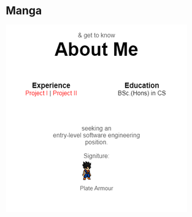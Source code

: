 # Manga
![img alt](https://github.com/GAMEEX10/Manga/blob/8a808aa87d5c954bafa399cc3b616d386e4b4f65/sm-sig.png)
